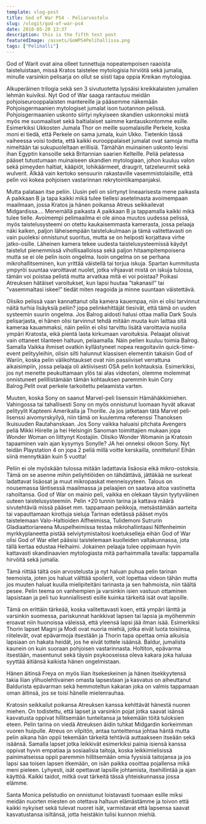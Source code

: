 ```yaml
---
template: vlog-post
title: God of War PS4 - Peliarvostelu
slug: /vlogit/god-of-war-ps4
date: 2018-05-20 13:37
description: this is the fifth test post
featuredImage: /assets/GoWPS4Pelihallissa.png
tags: ["Pelihalli"]
---
```

God of Warit ovat aina olleet tunnettuja nopeatempoisen raaoista taisteluistaan, missä Kratos taistelee mytologisia hirviötä sekä jumalia, minulle varsinkin pelisarja on ollut se siisti tapa oppia Kreikan mytologiaa.

Alkuperäinen trilogia sekä sen 3 sivutuotetta lypsäisi kreikkalaisten jumalien lehmän kuiviksi. Nyt God of War saaga rantautuu meidän pohjoiseurooppalaisten mantereille ja pääsemme näkemään Pohjoisgermaanien mytologiset jumalat ison tuotannon pelissä.  Pohjoisgermaanien uskonto siirtyi nykyiseen skandien uskonnoksi mistä myös me suomaaliset sekä baltialaiset saimme kantauskontomme esille. Esimerkiksi Ukkosten Jumala Thor on meille suomalaisille Perkele, koska moni ei tiedä, että Perkele on sama jumala, kuin Ukko.  Tietenkin tässä vaiheessa voisi todeta, että kaikki eurooppalaiset jumalat ovat samoja mutta nimeltään tai sukupuoleltaan erillisiä. Tämähän muinainen uskonto levisi ihan Egyptin kansoille sekä Britannian saarien Kelteille. Peliä pelatessa pääset tutustumaan muinaiseen skandien mytologiaan, johon kuuluu valon sekä pimeyden haltiat, kääpiöt, lohikäärmeet, draugrit, tatzelwurmit sekä wulverit. Älkää vain kertoko sensuurin rakastaville vasemmistolaisille, että pelin voi kokea pohjoisen vastarinnan rekrytointikampanjaksi.

Mutta palataan itse peliin. Uusin peli on siirtynyt lineaarisesta mene paikasta A paikkaan B ja tapa kaikki mikä tulee tiellesi asetelmasta avoimempaan maailmaan, jossa Kratos ja hänen poikansa Atreus seikkailevat Midgardissa…. Menemällä paikasta A paikkaan B ja tappamalla kaikki mikä tulee tielle. Avoimempi pelimaailma ei ole ainoa muutos uudessa pelissä, myös taistelusysteemi on otettu kaukaisemmasta kamerasta, jossa pelaaja näki kaiken, paljon läheisempään taistelukulmaan ja tämä valitettavasti on vain puoleksi onnistunut suoritus, mutta se on helposti korjattava virhe jatko-osille. Läheinen kamera tekee uudesta taistelusysteemissä käydyt taistelut pienemmissä vihollisaalloissa sekä paljon hitaampitempoisena mutta se ei ole pelin isoin ongelma. Isoin ongelma on se perhana mikrohallitseminen, kun yrittää väistellä tai torjua iskuja. Spartan kummitusta ympyröi suuntaa varoittavat nuolet, jotka vihjaavat mistä on iskuja tulossa, tämän voi poistaa pelistä mutta arvatkaa mitä ei voi poistaa?  Poikasi Atreuksen hätäiset varoitukset, kun lapsi huutaa ”takanasi!” tai ”vasemmaltasi iskee!” tiedät miten reagoida ja minne suuntaan väistettävä. 

Olisiko pelissä vaan kannattanut olla kamera kauempaa, niin ei olisi tarvinnut näitä turhia lisäyksiä peliin?  jopa pelinkehittäjät tiesivät, että tämä on uuden systeemin suurin ongelma. Jos Balrog aidosti halusi ottaa mallia Dark Souls pelisarjasta, ei hänen olisi tarvinnut tehdä mitään muuta kuin laittaa sitä kameraa kauammaksi, näin peliin ei olisi tarvittu lisätä varoittavia nuolia ympäri Kratosta, eikä pientä lasta kirkumaan varoituksia.
Pelaajat olisivat vain ottaneet tilanteen haltuun, pelaamalla. Näin pelien kuuluu toimia Balrog. Samalla Vaikka ihmiset ovatkin kyllästyneet nopea reagoitaviin quick-time-event pelityyleihin, olisin silti halunnut klassisen elementin takaisin God of Wariin, koska pelin välikohtaukset ovat niin passiiviset verrattuna aikaisimpiin, jossa pelaaja oli aktiivisesti OSA pelin kohtauksia.  Esimerkiksi, jos nyt menette peukuttamaan ylös tai alas videotani, olemme molemmat onnistuneet pelillistämään tämän kohtauksen paremmin kuin Cory Balrog.Pelit ovat perkele tarkoitettu pelaamista varten. 

Muuten, koska Sony on saanut Marvel-peli lisenssin Hämähäkkimiehen. Vahingossa tai tahallisesti Sony on myös onnistunut luomaan hyvät alkavat pelityylit Kapteeni Amerikalla ja Thorille.  Ja jos jatketaan tätä Marvel peli-lisenssi aivomyrskyilyä, niin tämä on kuulemma referenssi Thanoksen Ikuisuuden Rautahanskaan. Jos Sony vaikka haluaisi pitchata Avengers peliä Mikki Hiirelle ja hei Helsingin Sanoman toimittajien mukaan jopa Wonder Woman on liittynyt Kostajiin. 
Olisiko Wonder Womanin ja Kratosin tapaaminen vain ajan kysymys Sonylle? JA hei onneksi olkoon Sony. Nyt teidän Playstation 4 on jopa 2 peliä millä voitte kerskailla, onnitteluni! Eihän siinä mennytkään kuin 5 vuotta!

Peliin ei ole myöskään tulossa mitään ladattavia lisäosia eikä mikro-ostoksia. Tämä on se asenne mihin peliyhtiöiden on tähdättävä, jättäkää ne surkeat ladattavat lisäosat ja muut mikropaskat menneisyyteen. Talous on nousemassa läntisessä maailmassa ja pelaajien on saatava aitoa vastinetta rahoiltansa.
God of War on mainio peli, vaikka en olekaan täysin tyytyväinen uuteen taistelusysteemiin. Pelin +20 tunnin tarina ja kattava määrä sivutehtäviä missä pääset mm. tappamaan peikkoja, metsästämään aarteita tai vapauttamaan kirottuja sieluja Tarinan edetässä pääset myös taistelemaan Valo-Haltioiden Alfheimissa, Tulidemoni Sutrurin Gladiaattoriareena Muspelheimissa testaa mikrohallintaasi Nilfenheimin myrkkyplaneetta pistää selviytymistaitosi koetukselleja eihän God of War olisi God of War ellet pääsisi taistelemaan kuolleiden valtakunnassa, jota tällä kertaa edustaa Helhaimi. Jokainen pelaaja tulee oppimaan hyvin kattavasti skandinaavien mytologiasta mitä parhaimmalla tavalla: tappamalla hirvöitä sekä jumalia.

Tämä riittää tältä osin arvostelusta ja nyt haluan puhua pelin tarinan teemoista, joten jos haluat välttää spoilerit, voit lopettaa videon tähän mutta jos muuten haluat kuulla mielipiteitäni tarinasta ja sen hahmoista, niin täältä pesee. Pelin teema on vanhempien ja varsinkin isien vastuun ottaminen lapsistaan ja peli tuo kunniallisesti esille kuinka tärkeitä isät ovat lapsille. 

Tämä on erittäin tärkeää, koska valitettavasti koen, että ympäri länttä ja varsinkin suomessa, pariskunnat hankkivat lapsen tai lapsia ja myöhemmin eroavat niin huonoissa väleissä, että yleensä lapsi jää ilman isää. Esimerkiksi Thorin lapset Magni ja Modi ovat nuoria miehiä, jotka eivät luota toisiinsa, riitelevät, ovat epävarmoja itsestään ja Thorin tapa opettaa omia aikuisia lapsiaan on hakata heidät, jos he eivät tottele isäänsä.
Baldur, jumalista kaunein on kuin suoraan pohjoisen vastarinnasta. Holtiton, epävarma itsestään, masentunut sekä täysin psykooseissa oleva kakara joka haluaa syyttää äitiänsä kaikista hänen ongelmistaan.

Hänen äitinsä Freya on myös liian itsekeskeinen ja hänen itsekkyytensä takia liian ylihuolehtivainen omasta lapsestaan ja kasvatus on aiheuttanut Baldurista epävarman sekä hemmoteltun kakaran joka on valmis tappamaan oman äitinsä, jos se toisi hänelle mielenrauhaa.

Kratosin seikkailut poikansa Atreuksen kanssa kehittävät hänestä nuoren miehen. On todistettu, että lapset ja varsinkin pojat jotka saavat isänsä kasvatusta oppivat hillitsemään tunteitansa ja tekemään töitä tuloksien eteen.  Pelin tarina on viedä Atreuksen äidin tuhkat Midgardin korkeimman vuoren huipulle. Atreus on vilpitön, antaa tunteittensa johtaa häntä mutta pelin aikana hän oppii tekemään tärkeitä tehtäviä auttaakseen itseään sekä isäänsä.  Samalla lapset jotka leikkivät esimerkiksi painia isiensä kanssa oppivat hyvin empatiaa ja sosiaalisia taitoja, koska leikkimielisissä painimatseissa oppii paremmin hillitsemään omia fyysisiä taitojansa ja jos lapsi saa toisen lapsen itkemään, on isän paikka osoittaa pojallensa mikä meni pieleen. Lyhyesti, isät opettavat lapsille johtamista, itsehillintää ja ajan käyttöä. Kaikki taidot, mitkä ovat tärkeitä tässä yhteiskunnassa jossa elämme. 

Santa Monica pelistudio on onnistunut loistavasti tuomaan esille miksi meidän nuorten miesten on otettava haltuun elämästämme ja toivon että kaikki nykyiset sekä tulevat nuoret isät, varmistavat että lapsensa saavat kasvatustansa isiltänsä, jotta heistäkin tulisi kunnon miehiä.
